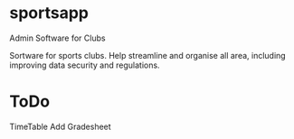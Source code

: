 # sportsapp
Admin Software for Clubs

Sortware for sports clubs. Help streamline and organise all area, including improving data security and regulations. 

# ToDo

TimeTable
Add Gradesheet
